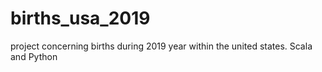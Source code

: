 # births_usa_2019
project concerning births during 2019 year within the united states. Scala and Python
